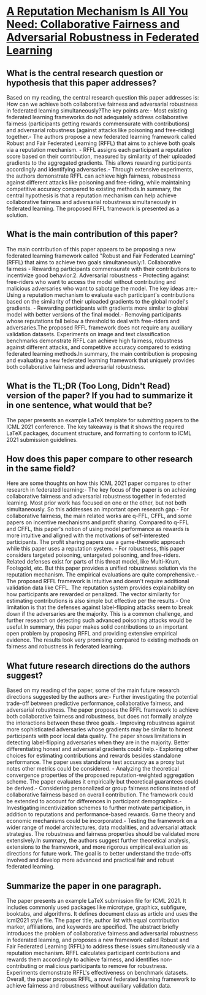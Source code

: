 # [A Reputation Mechanism Is All You Need: Collaborative Fairness and   Adversarial Robustness in Federated Learning](https://arxiv.org/abs/2011.10464)

## What is the central research question or hypothesis that this paper addresses?

Based on my reading, the central research question this paper addresses is: How can we achieve both collaborative fairness and adversarial robustness in federated learning simultaneously?The key points are:- Most existing federated learning frameworks do not adequately address collaborative fairness (participants getting rewards commensurate with contributions) and adversarial robustness (against attacks like poisoning and free-riding) together.- The authors propose a new federated learning framework called Robust and Fair Federated Learning (RFFL) that aims to achieve both goals via a reputation mechanism. - RFFL assigns each participant a reputation score based on their contribution, measured by similarity of their uploaded gradients to the aggregated gradients. This allows rewarding participants accordingly and identifying adversaries.- Through extensive experiments, the authors demonstrate RFFL can achieve high fairness, robustness against different attacks like poisoning and free-riding, while maintaining competitive accuracy compared to existing methods.In summary, the central hypothesis is that a reputation mechanism can help achieve collaborative fairness and adversarial robustness simultaneously in federated learning. The proposed RFFL framework is presented as a solution.


## What is the main contribution of this paper?

The main contribution of this paper appears to be proposing a new federated learning framework called "Robust and Fair Federated Learning" (RFFL) that aims to achieve two goals simultaneously:1. Collaborative fairness - Rewarding participants commensurate with their contributions to incentivize good behavior.2. Adversarial robustness - Protecting against free-riders who want to access the model without contributing and malicious adversaries who want to sabotage the model. The key ideas are:- Using a reputation mechanism to evaluate each participant's contributions based on the similarity of their uploaded gradients to the global model's gradients. - Rewarding participants with gradients more similar to global model with better versions of the final model.- Removing participants whose reputations fall below a threshold to deal with free-riders and adversaries.The proposed RFFL framework does not require any auxiliary validation datasets. Experiments on image and text classification benchmarks demonstrate RFFL can achieve high fairness, robustness against different attacks, and competitive accuracy compared to existing federated learning methods.In summary, the main contribution is proposing and evaluating a new federated learning framework that uniquely provides both collaborative fairness and adversarial robustness.


## What is the TL;DR (Too Long, Didn't Read) version of the paper? If you had to summarize it in one sentence, what would that be?

The paper presents an example LaTeX template for submitting papers to the ICML 2021 conference. The key takeaway is that it shows the required LaTeX packages, document structure, and formatting to conform to ICML 2021 submission guidelines.


## How does this paper compare to other research in the same field?

Here are some thoughts on how this ICML 2021 paper compares to other research in federated learning:- The key focus of the paper is on achieving collaborative fairness and adversarial robustness together in federated learning. Most prior work has focused on one or the other, but not both simultaneously. So this addresses an important open research gap.- For collaborative fairness, the main related works are q-FFL, CFFL, and some papers on incentive mechanisms and profit sharing. Compared to q-FFL and CFFL, this paper's notion of using model performance as rewards is more intuitive and aligned with the motivations of self-interested participants. The profit sharing papers use a game-theoretic approach while this paper uses a reputation system. - For robustness, this paper considers targeted poisoning, untargeted poisoning, and free-riders. Related defenses exist for parts of this threat model, like Multi-Krum, Foolsgold, etc. But this paper provides a unified robustness solution via the reputation mechanism. The empirical evaluations are quite comprehensive.- The proposed RFFL framework is intuitive and doesn't require additional validation data like CFFL. The reputation system provides explainability on how participants are rewarded or penalized. The vector similarity for estimating contributions is also simple but effective per the results.- One limitation is that the defenses against label-flipping attacks seem to break down if the adversaries are the majority. This is a common challenge, and further research on detecting such advanced poisoning attacks would be useful.In summary, this paper makes solid contributions to an important open problem by proposing RFFL and providing extensive empirical evidence. The results look very promising compared to existing methods on fairness and robustness in federated learning.


## What future research directions do the authors suggest?

Based on my reading of the paper, some of the main future research directions suggested by the authors are:- Further investigating the potential trade-off between predictive performance, collaborative fairness, and adversarial robustness. The paper proposes the RFFL framework to achieve both collaborative fairness and robustness, but does not formally analyze the interactions between these three goals.- Improving robustness against more sophisticated adversaries whose gradients may be similar to honest participants with poor local data quality. The paper shows limitations in detecting label-flipping adversaries when they are in the majority. Better differentiating honest and adversarial gradients could help.- Exploring other choices for estimating contributions and rewards besides standalone performance. The paper uses standalone test accuracy as a proxy but notes other metrics could be considered. - Analyzing the theoretical convergence properties of the proposed reputation-weighted aggregation scheme. The paper evaluates it empirically but theoretical guarantees could be derived.- Considering personalized or group fairness notions instead of collaborative fairness based on overall contribution. The framework could be extended to account for differences in participant demographics.- Investigating incentivization schemes to further motivate participation, in addition to reputations and performance-based rewards. Game theory and economic mechanisms could be incorporated.- Testing the framework on a wider range of model architectures, data modalities, and adversarial attack strategies. The robustness and fairness properties should be validated more extensively.In summary, the authors suggest further theoretical analysis, extensions to the framework, and more rigorous empirical evaluation as directions for future work. The goal is to better understand the trade-offs involved and develop more advanced and practical fair and robust federated learning.


## Summarize the paper in one paragraph.

The paper presents an example LaTeX submission file for ICML 2021. It includes commonly used packages like microtype, graphicx, subfigure, booktabs, and algorithms. It defines document class as article and uses the icml2021 style file. The paper title, author list with equal contribution marker, affiliations, and keywords are specified. The abstract briefly introduces the problem of collaborative fairness and adversarial robustness in federated learning, and proposes a new framework called Robust and Fair Federated Learning (RFFL) to address these issues simultaneously via a reputation mechanism. RFFL calculates participant contributions and rewards them accordingly to achieve fairness, and identifies non-contributing or malicious participants to remove for robustness. Experiments demonstrate RFFL's effectiveness on benchmark datasets. Overall, the paper proposes RFFL, a novel federated learning framework to achieve fairness and robustness without auxiliary validation data.
